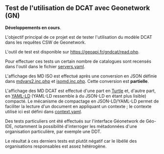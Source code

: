 ## Test de l'utilisation de DCAT avec Geonetwork (GN)

**Développements en cours**.

L'objectif principal de ce projet est de tester l'utilisation du modèle DCAT dans les requêtes CSW de Geonetwork.

L'outil de test est disponible sur https://geoapi.fr/gndcat/read.php.

Pour effectuer ces tests un certain nombre de catalogues sont recensés dans l'outil
dans le fichier [servers.yaml](servers.yaml).

L'affichage des MD ISO est effectué après une conversion en JSON définie dans [mdvars2.inc.php](mdvars2.inc.php)
et [isomd.inc.php](isomd.inc.php). Cette conversion est **partielle**.

L'affichage des MD DCAT est effectué d'une part en [Turtle](https://www.w3.org/TR/turtle/)
et, d'autre part, en [YAML-LD](https://json-ld.github.io/yaml-ld/spec/)
(YAML-LD ressemble à du JSON-LD en étant plus lisible) compacté.
Le mécanisme de compactage en JSON-LD/YAML-LD permet de faciliter la lecture d'un document en appliquant un contexte ;
le contexte utilisé ici est défini dans [context.yaml](context.yaml).  

Des tests particuliers ont été effectués sur l'interface Géonetwork de Géo-IDE,
notamment la possibilité d'interroger les métadonnées d'une organisation particulière, par exemple une DDT.

Le résultat à ces derniers tests est plutôt négatif car le libéllé des organisations responsables est assez hétérogène.


